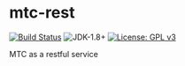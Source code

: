 # mtc-rest

[![Build Status](https://travis-ci.org/fastily/mtc-rest.svg?branch=master)](https://travis-ci.org/fastily/mtc-rest)
![JDK-1.8+](https://upload.wikimedia.org/wikipedia/commons/7/75/Blue_JDK_1.8%2B_Shield_Badge.svg)
[![License: GPL v3](https://upload.wikimedia.org/wikipedia/commons/8/86/GPL_v3_Blue_Badge.svg)](https://www.gnu.org/licenses/gpl-3.0.en.html)

MTC as a restful service